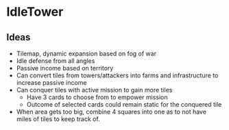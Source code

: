 # IdleTower


## Ideas
- Tilemap, dynamic expansion based on fog of war
- Idle defense from all angles
- Passive income based on territory
- Can convert tiles from towers/attackers into farms and infrastructure to increase passive income
- Can conquer tiles with active mission to gain more tiles
  - Have 3 cards to choose from to empower mission
  - Outcome of selected cards could remain static for the conquered tile
- When area gets too big, combine 4 squares into one as to not have miles of tiles to keep track of.
